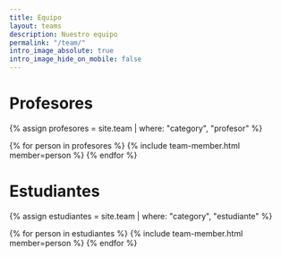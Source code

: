 ```yaml
---
title: Equipo
layout: teams
description: Nuestro equipo
permalink: "/team/"
intro_image_absolute: true
intro_image_hide_on_mobile: false
---
```


# Profesores

{% assign profesores = site.team | where: "category", "profesor" %}
<div class="_team-grid">
  {% for person in profesores %}
    {% include team-member.html member=person %}
  {% endfor %}
</div>

# Estudiantes

{% assign estudiantes = site.team | where: "category", "estudiante" %}
<div class="team-grid">
  {% for person in estudiantes %}
    {% include team-member.html member=person %}
  {% endfor %}
</div>
